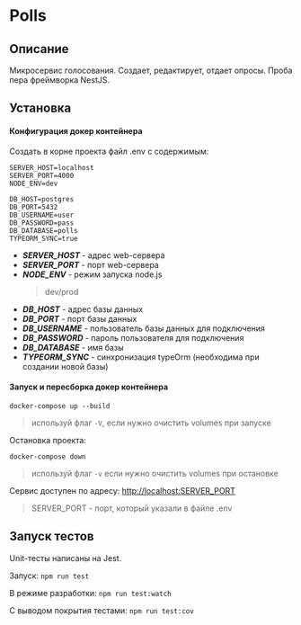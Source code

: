 # Polls

## Описание

Микросервис голосования. Создает, редактирует, отдает опросы.
Проба пера фреймворка NestJS.
## Установка

#### Конфигурация докер контейнера

Создать в корне проекта файл .env с содержимым:

```
SERVER_HOST=localhost
SERVER_PORT=4000
NODE_ENV=dev

DB_HOST=postgres
DB_PORT=5432
DB_USERNAME=user
DB_PASSWORD=pass
DB_DATABASE=polls
TYPEORM_SYNC=true
```

- **_SERVER_HOST_** - адрес web-сервера
- **_SERVER_PORT_** - порт web-сервера
- **_NODE_ENV_** - режим запуска node.js
  > dev/prod
- **_DB_HOST_** - адрес базы данных
- **_DB_PORT_** - порт базы данных
- **_DB_USERNAME_** - пользователь базы данных для подключения
- **_DB_PASSWORD_** - пароль пользователя для подключения
- **_DB_DATABASE_** - имя базы
- **_TYPEORM_SYNC_** - синхронизация typeOrm (необходима при создании новой базы)

#### Запуск и пересборка докер контейнера

```
docker-compose up --build
```
> используй флаг `-V`, если нужно очистить volumes при запуске

Остановка проекта:
```
docker-compose down
```
> используй флаг `-v` если нужно очистить volumes при остановке

Сервис доступен по адресу: <http://localhost:SERVER_PORT>
> SERVER_PORT - порт, который указали в файле .env

## Запуск тестов

Unit-тесты написаны на Jest.

Запуск:
```npm run test```

В режиме разработки:
```npm run test:watch```

С выводом покрытия тестами:
```npm run test:cov```
